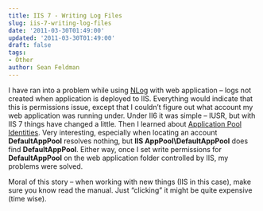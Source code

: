```yaml
---
title: IIS 7 - Writing Log Files
slug: iis-7-writing-log-files
date: '2011-03-30T01:49:00'
updated: '2011-03-30T01:49:00'
draft: false
tags:
- Other
author: Sean Feldman
---
```



I have ran into a problem while using [NLog](http://nlog-project.org/) with web application – logs not created when application is deployed to IIS. Everything would indicate that this is permissions issue, except that I couldn’t figure out what account my web application was running under. Under II6 it was simple – IUSR, but with IIS 7 things have changed a little. Then I learned about [Application Pool Identities](http://learn.iis.net/page.aspx/624/application-pool-identities/). Very interesting, especially when locating an account **DefaultAppPool** resolves nothing, but **IIS AppPool\DefaultAppPool** does find **DefaultAppPool**. Either way, once I set write permissions for **DefaultAppPool** on the web application folder controlled by IIS, my problems were solved.

Moral of this story – when working with new things (IIS in this case), make sure you know read the manual. Just “clicking” it might be quite expensive (time wise).


